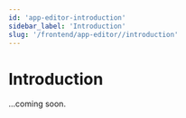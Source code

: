 ```yaml
---
id: 'app-editor-introduction'
sidebar_label: 'Introduction'
slug: '/frontend/app-editor//introduction'
---
```


# Introduction

...coming soon.
